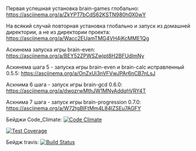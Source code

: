 Первая успешная установка brain-games глобально:
https://asciinema.org/a/ZkYPT7bCdS62KSTN980h0X0wY

На всякий случай повторная установка глобально и запуск из домашней директории, а не из директории проекта:
https://asciinema.org/a/Wacc2EUamTMG4VH4jKcMME1Qg

Аскинема запуска игры brain-even:
https://asciinema.org/a/BEY52ZPWSZwjpt8H2BFUdlmNy

Аскинема шага 5 - запуска игры brain-even и brain-calc исправленный 0.5.5:
https://asciinema.org/a/OnZxUi3nVFVwJPAr6nCB7nLsJ

Аскнима 6 шага - запуск игры brain-gcd 0.6.0:
https://asciinema.org/a/dwozrwMthJW1MNyAddqhVRY4T

Аскнима 7 шага - запуск игры brain-progression 0.7.0:
https://asciinema.org/a/W72tgBIFtMm4L84lZSEu7AGFY

Бейджи Code_Climate:
[![Code Climate](https://api.codeclimate.com/v1/badges/13151ace08272d312d42/maintainability)](https://codeclimate.com/github/DmitryLT/project-lvl1-s408/maintainability)

[![Test Coverage](https://api.codeclimate.com/v1/badges/13151ace08272d312d42/test_coverage)](https://codeclimate.com/github/DmitryLT/project-lvl1-s408/test_coverage)


Бейдж travis:
[![Build Status](https://travis-ci.org/DmitryLT/project-lvl1-s408.svg?branch=master)](https://travis-ci.org/DmitryLT/project-lvl1-s408)
